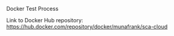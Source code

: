 Docker Test Process

Link to Docker Hub repository: https://hub.docker.com/repository/docker/munafrank/sca-cloud

